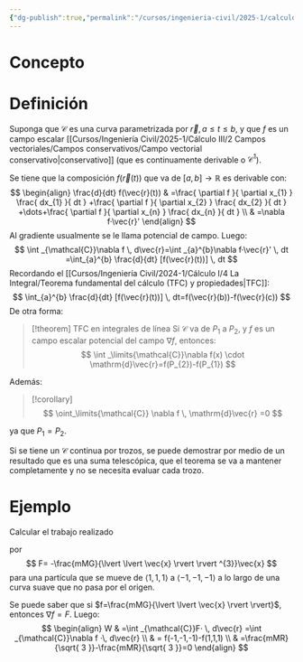 ```yaml
---
{"dg-publish":true,"permalink":"/cursos/ingenieria-civil/2025-1/calculo-iii/2-campos-vectoriales/campos-conservativos/tfc-en-integrales-de-linea/","tags":["I1MAT1630"]}
---
```


# Concepto
# Definición

Suponga que $\mathcal{C}$ es una curva parametrizada por $\vec{r}, a\leq t\leq b$, y que $f$ es un campo escalar [[Cursos/Ingeniería Civil/2025-1/Cálculo III/2 Campos vectoriales/Campos conservativos/Campo vectorial conservativo\|conservativo]] (que es continuamente derivable o $\mathcal{C}^{1}$). 

Se tiene que la composición $f(\vec{r}(t))$ que va  de $[a,b]\rightarrow\mathbb{R}$ es derivable con:
$$
\begin{align}
\frac{d}{dt} f(\vec{r}(t)) & =\frac{ \partial f }{ \partial x_{1} } \frac{ dx_{1} }{ dt } +\frac{ \partial f }{ \partial x_{2} } \frac{ dx_{2} }{ dt } +\dots+\frac{ \partial f }{ \partial x_{n} } \frac{ dx_{n} }{ dt }  \\
 & =\nabla f·\vec{r}'
\end{align}
$$
Al gradiente usualmente se le llama potencial de campo. Luego:
$$
\int _{\mathcal{C}}\nabla f \, d\vec{r}=\int _{a}^{b}\nabla f·\vec{r}' \, dt  =\int_{a}^{b} \frac{d}{dt} [f(\vec{r}(t))] \, dt
$$
Recordando el [[Cursos/Ingeniería Civil/2024-1/Cálculo I/4 La Integral/Teorema fundamental del cálculo (TFC) y propiedades\|TFC]]:
$$
\int_{a}^{b} \frac{d}{dt} [f(\vec{r}(t))] \, dt=f(\vec{r}(b))-f(\vec{r}(c))
$$
De otra forma:

> [!theorem] TFC en integrales de línea
> Si $\mathcal{C}$ va de $P_{1}$ a $P_{2}$, y $f$ es un campo escalar potencial del campo $\nabla f$, entonces:
> $$
> \int _\limits{\mathcal{C}}\nabla f(x) \cdot  \mathrm{d}\vec{r}=f(P_{2})-f(P_{1}) 
> $$

Además:

> [!corollary]
> $$
> \oint_\limits{\mathcal{C}} \nabla f \, \mathrm{d}\vec{r} =0
> $$

ya que $P_{1}=P_{2}$.

Si se tiene un $\mathcal{C}$ continua por trozos, se puede demostrar por medio de un resultado que es una suma telescópica, que el teorema se va a mantener completamente y no se necesita evaluar cada trozo.
# Ejemplo

Calcular el trabajo realizado

por 
$$
F= -\frac{mMG}{\lvert \lvert \vec{x} \rvert \rvert ^{3}}\vec{x}
$$
para una partícula que se mueve de $\langle 1,1,1 \rangle$ a $\langle -1,-1,-1 \rangle$ a lo largo de una curva suave que no pasa por el origen.

Se puede saber que si $f=\frac{mMG}{\lvert \lvert \vec{x} \rvert \rvert}$, entonces $\nabla f=F$. Luego:
$$
\begin{align}
W & =\int _{\mathcal{C}}F· \, d\vec{r}  =\int _{\mathcal{C}}\nabla f ·\, d\vec{r}   \\
 & = f(-1,-1,-1)-f(1,1,1) \\
 & =\frac{mMR}{\sqrt{ 3 }}-\frac{mMR}{\sqrt{ 3 }}=0
\end{align}
$$